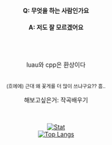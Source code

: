 <div width=100% align=center>
  <h4>Q: 무엇을 하는 사람인가요</h4>
  <h4>A: 저도 잘 모르겠어요</h4> <br>
  <br>
</div>

  
<div width=100% align=center>
  <p>luau와 cpp은 환상이다</p> <br> 
  <sup>(흐에에) 근대 왜 꽃게를 더 많이 쓰냐구요?? 흠..</sup>
  
  <p>해보고싶은거: 작곡배우기 </p><br>
  
  [![Stat](https://github-readme-stats.vercel.app/api?username=kimpure&show_icons=true&theme=dark)](https://github.com/kimpure/kimpure) <br>
  [![Top Langs](https://github-readme-stats.vercel.app/api/top-langs/?username=kimpure&langs_count=3&layout=compact&theme=dark)](https://github.com/kimpure/kimpure)
</div>



